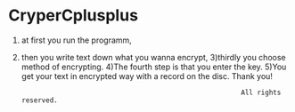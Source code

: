 # CryperCplusplus
1) at first you run the programm, 
2) then you write text down what you wanna encrypt,
3)thirdly you choose method of encrypting.
4)The fourth step is that you enter the key.
5)You get your text in encrypted way with a record on the disc. 
Thank you!

                                                              All rights reserved.

